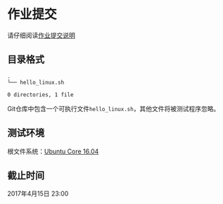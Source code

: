 # 作业提交

请仔细阅读[作业提交说明](commit.html)

## 目录格式

```
.
└── hello_linux.sh

0 directories, 1 file
```

Git仓库中包含一个可执行文件`hello_linux.sh`，其他文件将被测试程序忽略。

## 测试环境

根文件系统：[Ubuntu Core 16.04](https://partner-images.canonical.com/core/xenial/current/ubuntu-xenial-core-cloudimg-amd64-root.tar.gz)

## 截止时间

2017年4月15日 23:00